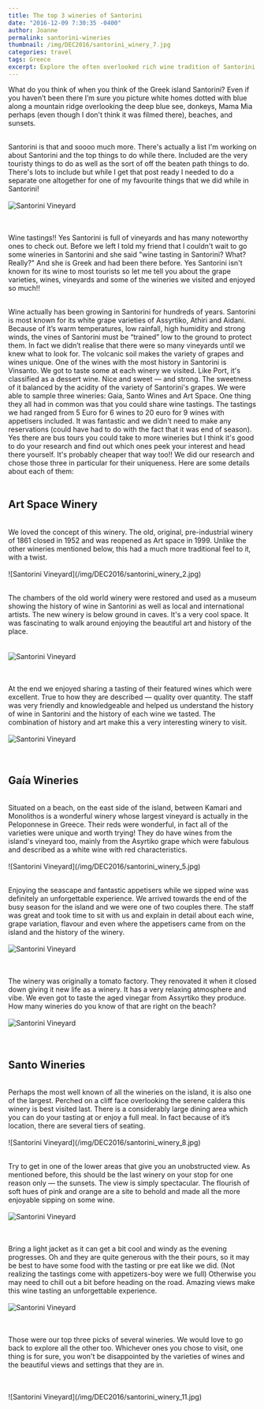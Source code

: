 ```yaml
---
title: The top 3 wineries of Santorini
date: "2016-12-09 7:30:35 -0400"
author: Joanne
permalink: santorini-wineries
thumbnail: /img/DEC2016/santorini_winery_7.jpg
categories: travel
tags: Greece
excerpt: Explore the often overlooked rich wine tradition of Santorini
---
```


What do you think of when you think of the Greek island Santorini? Even if you haven’t been there I’m sure you picture white homes dotted with blue along a mountain ridge overlooking the deep blue see, donkeys, Mama Mia perhaps (even though I don't think it was filmed there), beaches, and sunsets.  
<br>

Santorini is that and soooo much more.  There's actually a list I'm working on about Santorini and the top things to do while there.  Included are the very touristy things to do as well as the sort of off the beaten path things to do.  There's lots to include but while I get that post ready I needed to do a separate one altogether for one of my favourite things that we did while in Santorini!
<br>
<br>
![Santorini Vineyard](/img/DEC2016/santorini_winery_1.JPG)  
<br>
<br>

Wine tastings!! Yes Santorini is full of vineyards and has many noteworthy ones to check out. Before we left I told my friend that I couldn't wait to go some wineries in Santorini and she said "wine tasting in Santorini? What? Really?" And she is Greek and had been there before.  Yes Santorini isn't known for its wine to most tourists so let me tell you about the grape varieties, wines, vineyards and some of the wineries we visited and enjoyed so much!!
<br><br>

Wine actually has been growing in Santorini for hundreds of years.  Santorini is most known for its white grape varieties of Assyrtiko, Athiri and Aidani. Because of it’s warm temperatures, low rainfall, high humidity and strong winds, the vines of Santorini must be “trained” low to the ground to protect them. In fact we didn’t realise that there were so many vineyards until we knew what to look for.  The volcanic soil makes the variety of grapes and wines unique. One of the wines with the most history in Santorini is Vinsanto.  We got to taste some at each winery we visited. Like Port, it's classified as a dessert wine.  Nice and sweet &mdash; and strong. The sweetness of it balanced by the acidity of the variety of Santorini's grapes. We were able to sample three wineries: Gaia, Santo Wines and Art Space. One thing they all had in common was that you could share wine tastings.  The tastings we had ranged from 5 Euro for 6 wines to 20 euro for 9 wines with appetisers included.  It was fantastic and we didn't need to make any reservations (could have had to do with the fact that it was end of season). Yes there are bus tours you could take to more wineries but I think it's good to do your research and find out which ones peek your interest and head there yourself. It's probably cheaper that way too!!  We did our research and chose those three in particular for their uniqueness.  Here are some details about each of them:
<br>
<br>

## Art Space Winery
<br>
We loved the concept of this winery.  The old, original, pre-industrial winery of 1861 closed in 1952 and was reopened as Art space in 1999. Unlike the other wineries mentioned below, this had a much more traditional feel to it, with a twist.
<br>
<br>
![Santorini Vineyard](/img/DEC2016/santorini_winery_2.jpg)  
<br>
<br>

The chambers of the old world winery were restored and used as a museum showing the history of wine in Santorini as well as local and international artists. The new winery is below ground in caves.  It's a very cool space. It was fascinating to walk around enjoying the beautiful art and history of the place.  
<br>
<br>
![Santorini Vineyard](/img/DEC2016/santorini_winery_3.jpg)  
<br>
<br>

At the end we enjoyed sharing a tasting of their featured wines which were excellent.  True to how they are described &mdash; quality over quantity. The staff was very friendly and knowledgeable and helped us understand the history of wine in Santorini and the history of each wine we tasted. The combination of history and art make this a very interesting winery to visit.
<br>
<br>
![Santorini Vineyard](/img/DEC2016/santorini_winery_4.jpg)  
<br>
<br>

## Gaía Wineries
<br>
Situated on a beach, on the east side of the island, between Kamari and Monolithos is a wonderful winery whose largest vineyard is actually in the Peloponnese in Greece.  Their reds were wonderful, in fact all of the varieties were unique and worth trying! They do have wines from the island's vineyard too, mainly from the Asyrtiko grape which were fabulous and described as a white wine with red characteristics.
<br>
<br>
![Santorini Vineyard](/img/DEC2016/santorini_winery_5.jpg)  
<br>
<br>

Enjoying the seascape and fantastic appetisers while we sipped wine was definitely an unforgettable experience.  We arrived towards the end of the busy season for the island and we were one of two couples there.  The staff was great and took time to sit with us and explain in detail about each wine, grape variation, flavour and even where the appetisers came from on the island and the history of the winery.
<br>
<br>
![Santorini Vineyard](/img/DEC2016/santorini_winery_6.jpg)  
<br>
<br>

The winery was originally a tomato factory.  They renovated it when it closed down giving it new life as a winery. It has a very relaxing atmosphere and vibe. We even got to taste the aged vinegar from Assyrtiko they produce. How many wineries do you know of that are right on the beach?
<br>
<br>
![Santorini Vineyard](/img/DEC2016/santorini_winery_7.jpg)  
<br>
<br>

## Santo Wineries
<br>
Perhaps the most well known of all the wineries on the island, it is also one of the largest. Perched on a cliff face overlooking the serene caldera this winery is best visited last. There is a considerably large dining area which you can do your tasting at or enjoy a full meal. In fact because of it’s location, there are several tiers of seating.
<br>
<br>
![Santorini Vineyard](/img/DEC2016/santorini_winery_8.jpg)  
<br>
<br>

Try to get in one of the lower areas that give you an unobstructed view. As mentioned before, this should be the last winery on your stop for one reason only &mdash; the sunsets. The view is simply spectacular. The flourish of soft hues of pink and orange are a site to behold and made all the more enjoyable sipping on some wine.
<br>
<br>
![Santorini Vineyard](/img/DEC2016/santorini_winery_9.jpg)  
<br>
<br>

Bring a light jacket as it can get a bit cool and windy as the evening progresses. Oh and they are quite generous with the their pours, so it may be best to have some food with the tasting or pre eat like we did. (Not realizing the tastings come with appetizers-boy were we full) Otherwise you may need to chill out a bit before heading on the road. Amazing views make this wine tasting an unforgettable experience.
<br>
<br>
![Santorini Vineyard](/img/DEC2016/santorini_winery_10.jpg)  
<br>
<br>

Those were our top three picks of several wineries. We would love to go back to explore all the other too. Whichever ones you chose to visit, one thing is for sure, you won't be disappointed by the varieties of wines and the beautiful views and settings that they are in.  

<br>
<br>
![Santorini Vineyard](/img/DEC2016/santorini_winery_11.jpg)
